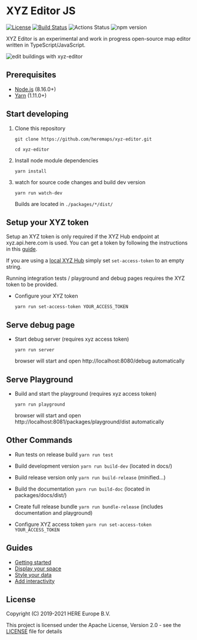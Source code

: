 # XYZ Editor JS
[![License](https://img.shields.io/badge/License-Apache%202.0-blue.svg)](https://opensource.org/licenses/Apache-2.0)
[![Build Status](https://travis-ci.com/heremaps/xyz-editor.svg?branch=master)](https://travis-ci.com/heremaps/xyz-editor)
![Actions Status](https://github.com/heremaps/xyz-editor/workflows/Build%20&%20Test/badge.svg)
![npm version](https://img.shields.io/npm/v/@here/xyz-maps-editor.svg)

XYZ Editor is an experimental and work in progress open-source map editor written in TypeScript/JavaScript.

![edit buildings with xyz-editor](packages/docs/xyz-maps.png)

## Prerequisites

* [Node.js](https://nodejs.org) (8.16.0+)
* [Yarn](https://yarnpkg.com/en/docs/install) (1.11.0+)


## Start developing

1. Clone this repository

    ```
    git clone https://github.com/heremaps/xyz-editor.git

    cd xyz-editor
    ```

2. Install node module dependencies
    ```
    yarn install
    ```

3. watch for source code changes and build dev version
    ```
    yarn run watch-dev
    ```
    Builds are located in `./packages/*/dist/`


## Setup your XYZ token

Setup an XYZ token is only required if the XYZ Hub endpoint at xyz.api.here.com is used.
You can get a token by following the instructions in this [guide](https://www.here.xyz/api/getting-token/).

If you are using a [local XYZ Hub](https://github.com/heremaps/xyz-hub#getting-started) simply set `set-access-token` to an empty string.

Running integration tests / playground and debug pages requires the XYZ token to be provided.

* Configure your XYZ token
    ```
    yarn run set-access-token YOUR_ACCESS_TOKEN
    ```

## Serve debug page

* Start debug server (requires xyz access token)
    ```
    yarn run server
    ```
    browser will start and open http://localhost:8080/debug automatically



## Serve Playground

* Build and start the playground (requires xyz access token)
    ```
    yarn run playground
    ```
    browser will start and open http://localhost:8081/packages/playground/dist automatically


## Other Commands

* Run tests on release build `yarn run test`

* Build development version `yarn run build-dev` (located in docs/)

* Build release version only `yarn run build-release` (minified...)

* Build the documentation `yarn run build-doc` (located in packages/docs/dist/)

* Create full release bundle `yarn run bundle-release` (includes documentation and playground)

* Configure XYZ access token `yarn run set-access-token YOUR_ACCESS_TOKEN`


## Guides

* [Getting started](https://github.com/heremaps/xyz-editor/wiki/Getting-started)
* [Display your space](https://github.com/heremaps/xyz-editor/wiki/Display-your-space)
* [Style your data](https://github.com/heremaps/xyz-editor/wiki/Style-your-data)
* [Add interactivity](https://github.com/heremaps/xyz-editor/wiki/Add-interactivity)


## License

Copyright (C) 2019-2021 HERE Europe B.V.

This project is licensed under the Apache License, Version 2.0 - see the [LICENSE](LICENSE) file for details
